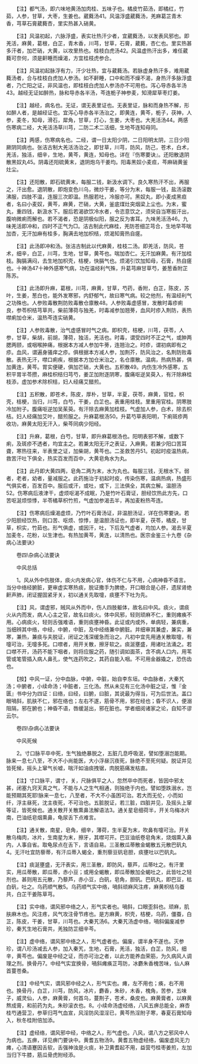 <!-- { "loadSidebar": true } -->
　　【注】都气汤，即六味地黄汤加肉桂、五味子也。橘皮竹茹汤，即橘红，竹茹，人参，甘草，大枣，生姜也。葳蕤汤41。风温浮盛葳蕤汤，羌麻葛芷青木香，芎草石膏葳蕤杏，里实热甚入硝黄。

　　【注】风温初起，六脉浮盛，表实壮热汗少者，宜葳蕤汤，以发表风邪也。即羌活，麻黄，葛根，白芷，青木香，川芎，甘草，石膏，葳蕤，杏仁也。里实热甚多汗者，加芒硝，大黄，以攻里热也。桂枝白虎汤42。风温虚热汗出多，难任葳蕤可奈何，须是鼾睡而燥渴，方宜桂枝虎参合。

　　【注】风温初起脉浮有力，汗少壮热，宜与葳蕤汤。若脉虚身热汗多，难用葳蕤汤者，合与桂枝白虎加人参汤。如不鼾睡，口中和而不燥不渴，身热汗多脉浮盛者，乃亡阳之证，非风温也，即桂枝白虎加人参汤亦不可用也。泻心导赤各半汤43。越经无证如醉热，脉和导赤各半汤，芩连栀子神参麦，知滑犀草枣灯姜。

　　【注】越经，病名也。无证，谓无表里证也。无表里证，脉和而身热不解，形如醉人者，是越经证也。宜泻心导赤各半汤治之，即黄连，黄芩，栀子，茯神，人参，麦冬，知母，滑石，犀角，甘草，灯心，生姜，大枣也。大羌活汤44。两感伤寒病二经，大羌活汤草川芎，二防二术二活细，生地芩连知母同。

　　【注】两感，伤寒病名也。二经，谓一日太阳少阴，二日阳明太阴，三日少阳厥阴同病也。张洁古制大羌活汤治之，即甘草，川芎，防风，防己，苍术，白术，羌活，独活，细辛，生地，黄芩，黄连，知母也。详在『伤寒要诀』。还阳散退阴散黑奴丸45。阴毒还阳硫黄末，退阴炮乌干姜均。阳毒黑奴小麦疸，芩麻硝黄釜灶尘。

　　【注】还阳散，即石硫黄末，每服二钱，新汲水调下。良久寒热汗不出，再服之，汗出愈。退阴散，即炮变色川乌，微炒干姜，等分为末，每服一钱，盐汤滚数沸服，四肢不温，连服三次即温。热服若吐，冷服亦可。黑奴丸，即小麦成黑疸者，名曰小麦奴，黄芩，麻黄，芒硝，大黄，釜底煤灶突烟梁上尘也。为末，蜜丸，重四钱，新汲水下。服后若渴欲饮冷水者，令恣意饮之，须臾自当寒振汗出，腹响微痢而解也。若不渴者，恐是阴极似阳，服之反为害耳。九味羌活汤46。九味羌活即冲和，四时不正气为□。洁古制此代麻桂，羌防苍细芷芎合，生地早芩喘加杏，无汗加麻有桂多，胸满去地加枳桔，烦渴知膏热自瘥。

　　【注】此汤即冲和汤。张洁古制此以代麻黄，桂枝二汤。即羌活，防风，苍术，细辛，白芷，川芎，生地，甘草，黄芩也。喘加杏仁。无汗加麻黄。有汗加桂枝。胸膈满闷，去生地加枳壳，桔梗，快膈气也。烦渴引饮加知母，石膏，热自瘥也。十神汤47十神外感寒气病，功在温经利气殊，升葛芎麻甘草芍，姜葱香附芷陈苏。

　　【注】此汤即升麻，葛根，川芎，麻黄，甘草，芍药，香附，白芷，陈皮，苏叶，生姜，葱白也，能外发寒邪，内舒郁气，故曰寒气病。较之他剂，有温经利气之功殊也。人参败毒散荆防败毒散仓廪散48。人参败毒虚感冒，发散时毒疹痢良，参苓枳桔芎草共，柴前薄荷与独羌，时毒减参加翘蒡，血风时疹入荆防，表热噤痢加仓米，温热芩连实硝黄。

　　【注】人参败毒散，治气虚感冒时气之病。即枳壳，桔梗，川芎，茯苓，人参，甘草，柴胡，前胡，薄荷，独活，羌活也。时毒，谓受四时不正之气，或肿两腮两颐，或咽喉肿痛，根据本方减人参加牛蒡，连翘治之。时疹，谓初病即有之疹。血风，谓遍身骚痒之疹。俱根据本方减人参，加荆芥，防风治之，名荆防败毒散。表热无汗，噤口痢疾，根据本方加仓米治之，名仓廪散。温病，热病热甚，俱加黄连，黄芩。胃实便硬，俱加芒硝，大黄也。五积散49。内伤生冷外感寒，五积平胃半苓攒，麻桂枳桔归芎芍，姜芷加附逐阴寒，腹痛呕逆吴萸入，有汗除麻桂枝添，虚加参术除枳桔，妇人经痛艾醋煎。

　　【注】五积散，即苍术，陈皮，厚朴，甘草，半夏，茯苓，麻黄，官桂，枳壳，桔梗，当归，川芎，白芍，干姜，白芷也。表重用桂枝。里重用官桂。阴寒肢冷加附子。腹痛呕逆加吴茱萸。有汗除去麻黄加桂枝。气虚加人参，白术，除去枳桔。妇人经痛加艾叶，醋煎服之。升麻葛根汤50。升葛芍草表阳明，下痢斑疹两收功，麻黄太阳无汗入，柴芩同病少阳经。

　　【注】升麻，葛根，白芍，甘草，即升麻葛根汤也。阳明表邪不解，或数下痢，及斑疹不透者，均宜主之。若兼太阳无汗之表证，入麻黄。若兼少阳口苦耳聋，寒热往来，半表里之证，加柴胡，黄芩也。二圣救苦丹51。初起时疫温热病，救苦汗吐下俱全，热实百发而百中，大黄皂角水为丸。

　　【注】此丹即大黄四两，皂角二两为末，水为丸也。每服三钱，无根水下。弱者，老者，幼者，量减服之。此药施治于初起时疫，传染伤寒，温病热病，热盛形气俱实者，百发百中。服后或汗，或吐，或下，三法俱全，其病立解。温胆汤52。伤寒病后液津干，虚烦呕渴不成眠，乃是竹叶石膏证，胆经饮热此方先，口苦呕涎烦惊悸，半苓橘草枳竹煎，气虚加参渴去半，再加麦粉热芩连。

　　【注】伤寒病后燥渴虚烦，乃竹叶石膏汤证，非温胆汤证，详在伤寒要诀。若少阳胆经饮热，则口苦、呕烦、惊悸，是温胆汤证也，即半夏，茯苓，橘皮，甘草，枳实，竹茹也。形气俱虚，或因汗，吐，下后及气虚者，均加人参。渴去半夏加麦冬，花粉，以生津也。有热加黄芩，黄连，以清热也。医宗金鉴三十九卷《杂病心法要诀》

　　卷四\杂病心法要诀

　　中风总括

　　1。风从外中伤肢体，痰火内发病心官，体伤不仁与不用，心病神昏不语言。当分中络经腑脏，更审虚实寒热痰，脱证撒手为脾绝，开口眼合是心肝，遗尿肾绝鼾声肺，闭证握固紧牙关，初以通关先取嚏，痰壅不下吐为先。

　　【注】风，谓虚邪，贼风从外而中，伤人四肢躯体，故名曰中风。痰火，谓痰火从内而发，病人心主之官，故名曰痰火。体中风邪，轻则顽麻不仁，重则瘫痪不用。心病痰火，轻则舌强难语，重则痰壅神昏。此证或内或外，单病轻，兼病重，当细辨其中络，中经，中腑，中脏，及中经络兼中腑脏。并细审其兼虚，兼实，兼寒，兼热，兼痰与夫脱证，闭证之浅深缓急而治之。凡初中宜先用通关散取嚏，有嚏可治，无嚏多死。口噤者，用开关散，擦牙软之。痰涎壅盛，用诸吐法涌之。若口噤不开，汤药不能下咽者，则将应服之药，随引调如面茶，含不病人口内，用苇管或笔管插入病人鼻孔，使气连药吹之，其药自能入咽。不可用金器撬之，恐伤齿也。

　　【按】中风一证，分中血脉，中腑，中脏，始自李东垣。中血脉者，大秦艽汤；中腑者，小续命汤；中脏者，三化汤。然从未见有三化汤中脏之证，惟『金匮』书中分为四证：曰络，曰经，曰腑，曰脏，其说最为得当，可为后世法。盖口眼喎斜，肌肤不仁，邪在络也；左右不遂，筋骨不用，邪在经也；昏不识人，便溺阻隔，邪在腑也；神昏不语，唇缓涎出，邪在脏也。学者细阅诸家之论，自知不谬云尔。

　　卷四\杂病心法要诀

　　中风死候

　　2。寸口脉平卒中死，生气独绝暴脱之，五脏几息呼吸泯，譬如堕溺岂能期。脉来一息七八至，不大不小尚能医，大小浮昼沉夜死，脉绝不至死何疑。脱证并见皆死候，摇头上窜气长嘘，喘汗如油痰拽锯，肉脱筋痛发枯直。

　　【注】寸口脉平，谓寸，关，尺脉俱平之人，忽然卒中而死者，皆因中邪太甚，闭塞九窍天真之气，不能与人之生气相通，则独绝于内也。譬如堕跌溺水，岂能预期其死耶!脉来一息七，八至者，不大不小虽困可治。若大而无伦，小而如纤，浮主昼死，沈主夜死，不可治也。五脏脱证，若三脏，四脏并见，及摇头上窜等证，皆死候也。通关散开关散熏鼻法解语法3。通关星皂细荷半，开关乌梅冰片南，巴油纸皂烟熏鼻，龟尿舌下点难言。

　　【注】通关散，南星，皂角，细辛，薄荷，生半夏为末，吹鼻有嚏可治。开关散乌梅肉，冰片，生南星为末，擦牙，其噤可开。巴豆油纸卷皂角末，烧烟熏入鼻内，人事自省。取龟尿点在舌下，言语自易。三圣散瓜蒂散金蝎散五元散巴矾丸4。无汗吐宜防藜蒂，有汗瓜蒂入蝎全，重剂藜豆矾皂胆，痰壅吐以巴矾丸。

　　【注】痰涎壅盛，无汗表实，用三圣散，即防风，藜芦，瓜蒂吐之。有汗里实，用瓜蒂散，即瓜蒂，赤小豆；或用全蝎散，即瓜蒂散加全蝎吐之，此皆吐之轻剂也。甚则用五元散，乃藜芦，赤小豆，白矾，皂角，胆矾。巴矾丸，即巴豆，枯白矾，吐之。乌药顺气散5。乌药顺气实中络，喎斜顽麻风注疼，麻黄枳桔乌蚕共，白芷干姜陈草芎。

　　【注】实中络，谓风邪中络之人，形气实者也。喎斜，口眼歪斜也。顽麻，肌肤麻木也。风注疼，风气攻注骨节疼也。是方麻黄，枳壳，桔梗，乌药，僵蚕，白芷，陈皮，干姜，甘草，川芎也。大秦艽汤6。大秦艽汤虚中络，喎斜偏废减参珍，秦艽生地石膏共，羌独防芷细辛芩。

　　【注】虚中络，谓风邪中络之人，形气虚者也。偏废，谓半身不遂也。灭参珍，谓八珍汤减去人参，加入秦艽，生地，石膏，羌活，独活，白芷，防风，细辛，黄芩也。偏废是中经之证，而亦可治之者，以此方能养血荣筋，为久病风人调理之剂。换骨丹7。中经气实宜换骨，喎斜瘫痪芷芎防，冰麝朱香槐苦味，仙人麻首蔓苍桑。

　　【注】中经气实，谓风邪中经之人，形气实也。瘫，左不用也；痪，右不用也。换骨丹，白芷，川芎，防风，冰片，麝香，朱砂，木香，槐角，苦参，五味子，威灵仙，人参，麻黄膏，何首乌，蔓荆子，苍术，桑皮也。麻黄膏者，以麻黄熬成膏，和前药为丸，朱砂滚衣也。8。小续命汤虚经络，八风五痹总能全，麻杏桂芍通营卫，参草归芎气血宣，风淫防风湿淫已，黄芩热淫附子寒，春夏石膏知母入，秋冬桂附倍加添。

　　【注】虚经络，谓风邪中经，中络之人，形气虚也。八风，谓八方之邪风中人为病也。五痹，详见痹门要诀中。黄耆五物汤9。黄耆五物虚经络，偏废虚风无力瘫，心清语蹇因舌软，舌强神浊是火痰，补卫黄耆起不用，益营芍桂枣姜煎，左加当归下牛膝，筋瓜骨虎附经添。

